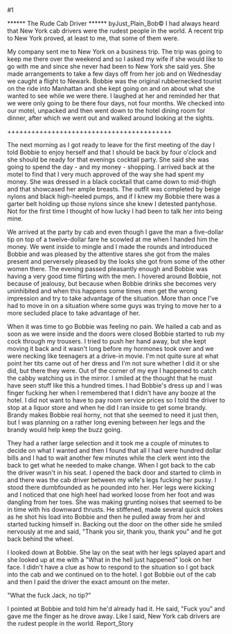 #1 

 

 ****** The Rude Cab Driver ****** byJust_Plain_Bob© I had always heard that New York cab drivers were the rudest people in the world. A recent trip to New York proved, at least to me, that some of them were. 

 My company sent me to New York on a business trip. The trip was going to keep me there over the weekend and so I asked my wife if she would like to go with me and since she never had been to New York she said yes. She made arrangements to take a few days off from her job and on Wednesday we caught a flight to Newark. Bobbie was the original rubbernecked tourist on the ride into Manhattan and she kept going on and on about what she wanted to see while we were there. I laughed at her and reminded her that we were only going to be there four days, not four months. We checked into our motel, unpacked and then went down to the hotel dining room for dinner, after which we went out and walked around looking at the sights. 

 +++++++++++++++++++++++++++++++++++++++++ 

 The next morning as I got ready to leave for the first meeting of the day I told Bobbie to enjoy herself and that I should be back by four o'clock and she should be ready for that evenings cocktail party. She said she was going to spend the day - and my money - shopping. I arrived back at the motel to find that I very much approved of the way she had spent my money. She was dressed in a black cocktail that came down to mid-thigh and that showcased her ample breasts. The outfit was completed by beige nylons and black high-heeled pumps, and if I knew my Bobbie there was a garter belt holding up those nylons since she knew I detested pantyhose. Not for the first time I thought of how lucky I had been to talk her into being mine. 

 We arrived at the party by cab and even though I gave the man a five-dollar tip on top of a twelve-dollar fare he scowled at me when I handed him the money. We went inside to mingle and I made the rounds and introduced Bobbie and was pleased by the attentive stares she got from the males present and perversely pleased by the looks she got from some of the other women there. The evening passed pleasantly enough and Bobbie was having a very good time flirting with the men. I hovered around Bobbie, not because of jealousy, but because when Bobbie drinks she becomes very uninhibited and when this happens some times men get the wrong impression and try to take advantage of the situation. More than once I've had to move in on a situation where some guys was trying to move her to a more secluded place to take advantage of her. 

 When it was time to go Bobbie was feeling no pain. We hailed a cab and as soon as we were inside and the doors were closed Bobbie started to rub my cock through my trousers. I tried to push her hand away, but she kept moving it back and it wasn't long before my hormones took over and we were necking like teenagers at a drive-in movie. I'm not quite sure at what point her tits came out of her dress and I'm not sure whether I did it or she did, but there they were. Out of the corner of my eye I happened to catch the cabby watching us in the mirror. I smiled at the thought that he must have seen stuff like this a hundred times. I had Bobbie's dress up and I was finger fucking her when I remembered that I didn't have any booze at the hotel. I did not want to have to pay room service prices so I told the driver to stop at a liquor store and when he did I ran inside to get some brandy. Brandy makes Bobbie real horny, not that she seemed to need it just then, but I was planning on a rather long evening between her legs and the brandy would help keep the buzz going. 

 They had a rather large selection and it took me a couple of minutes to decide on what I wanted and then I found that all I had were hundred dollar bills and I had to wait another few minutes while the clerk went into the back to get what he needed to make change. When I got back to the cab the driver wasn't in his seat. I opened the back door and started to climb in and there was the cab driver between my wife's legs fucking her pussy. I stood there dumbfounded as he pounded into her. Her legs were kicking and I noticed that one high heel had worked loose from her foot and was dangling from her toes. She was making grunting noises that seemed to be in time with his downward thrusts. He stiffened, made several quick strokes as he shot his load into Bobbie and then he pulled away from her and started tucking himself in. Backing out the door on the other side he smiled nervously at me and said, "Thank you sir, thank you, thank you" and he got back behind the wheel. 

 I looked down at Bobbie. She lay on the seat with her legs splayed apart and she looked up at me with a "What in the hell just happened" look on her face. I didn't have a clue as how to respond to the situation so I got back into the cab and we continued on to the hotel. I got Bobbie out of the cab and then I paid the driver the exact amount on the meter. 

 "What the fuck Jack, no tip?" 

 I pointed at Bobbie and told him he'd already had it. He said, "Fuck you" and gave me the finger as he drove away. Like I said, New York cab drivers are the rudest people in the world. Report_Story 